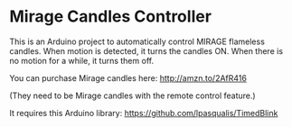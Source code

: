 # Mirage Candles Controller

This is an Arduino project to automatically control MIRAGE flameless candles.
When motion is detected, it turns the candles ON. When there is no motion for a
while, it turns them off.

You can purchase Mirage candles here: http://amzn.to/2AfR416

(They need to be Mirage candles with the remote control feature.)

It requires this Arduino library: https://github.com/lpasqualis/TimedBlink
